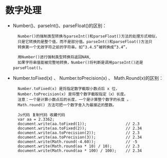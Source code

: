 # 数字处理 #

- Number()、parseInt()、parseFloat()的区别： 

        Number()的强制类型转换与parseInt()和parseFloat()方法的处理方式相似，
        只是它转换的是整个值，而不是部分值。parseInt()和parseFloat()方法只
        转换第一个无效字符之前的字符串。如“3.4.5”被转换成“3.4”， 

        用Number()进行强制类型转换将返回NAN, 
        如果字符串值能被完整地转换，Number()将判断是调用parseInt()还是parseFloat()。

- Number.toFixed(x) 、 Number.toPrecision(x) 、 Math.Round(x)的区别： 

        Number.toFixed(x) 是将指定数字截取小数点后 x 位， 
        Number.toPrecision(x) 是将整个数字截取指定（x）长度。 
        注意：一个是计算小数点后的长度，一个是计算整个数字的长度 。 
        Math.round() 方法可把一个数字舍入为最接近的整数。 

        Js代码 复制代码 收藏代码
        var aa = 2.3362;    
        document.write(aa.toFixed(1));                 // 2.3    
        document.write(aa.toFixed(2));                 // 2.34    
        document.write(aa.toPrecision(2));             // 2.3   
        document.write(aa.toPrecision(3));             // 2.34     
        document.write(Math.round(-4.60));             // -5   
        document.write(Math.round(aa * 10) / 10);      // 2.3    
        document.write(Math.round(aa * 100) / 100);    // 2.34    
